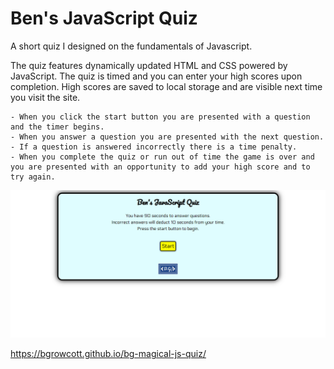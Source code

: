 # Ben's JavaScript Quiz

A short quiz I designed on the fundamentals of Javascript.

The quiz features dynamically updated HTML and CSS powered by JavaScript.
The quiz is timed and you can enter your high scores upon completion.
High scores are saved to local storage and are visible next time you visit the site.

    - When you click the start button you are presented with a question and the timer begins.
    - When you answer a question you are presented with the next question.
    - If a question is answered incorrectly there is a time penalty.
    - When you complete the quiz or run out of time the game is over and
    you are presented with an opportunity to add your high score and to try again.

![Screenshot of the deployed application.](assets/images/quizScreenShot.png)

https://bgrowcott.github.io/bg-magical-js-quiz/

